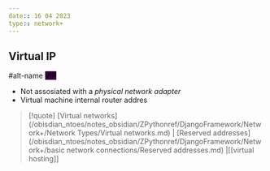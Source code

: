 ```yaml
---
date:: 16 04 2023
type:: network+
---
```

## Virtual IP
#alt-name <mark style="background: #3B0343;">VIP</mark>
- Not assosiated with a *physical network adapter* 
- Virtual machine internal router addres 

>[!quote] [Virtual networks](/obisdian_ntoes/notes_obsidian/ZPythonref/DjangoFramework/Network+/Network Types/Virtual networks.md) | [Reserved addresses](/obisdian_ntoes/notes_obsidian/ZPythonref/DjangoFramework/Network+/basic network connections/Reserved addresses.md) |[[virtual hosting]]